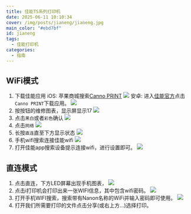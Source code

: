 ```yaml
---
title: 佳能TS系列打印机
date: 2025-06-11 10:10:34
cover: /img/posts/jianeng/jianeng.jpg
main_color: "#ebd7bf"
id: jianeng
tags:
  - 佳能打印机
categories:
  - 指南
---
```

## WiFi模式
1. 下载佳能应用
iOS: 苹果商城搜索[Canno PRINT](https://apps.apple.com/cn/app/canon-print/id664425773)
![](/img/posts/jianeng/ios.jpg)
安卓: 进入[佳能官方](https://www.canon.com.cn/supports/app/#/&Canon_PRINT)点击`Canno PRINT`下载应用。
![](/img/posts/jianeng/android.jpg)
2. 按按钮的维修图表，显示屏显示17
![](/img/posts/jianeng/wifi1.jpg)
3. 点击`黑白`或者`彩色`确认
![](/img/posts/jianeng/wifi2.jpg)
4. 点击`网络`
![](/img/posts/jianeng/wifi3.jpg)
5. 长按`直连`直至下方显示状态
![](/img/posts/jianeng/wifi4.jpg)
6. 手机wifi搜索连接佳能wifi
![](/img/posts/jianeng/wifi5.jpg) 
7. 打开佳能app搜索设备提示连接wifi，进行设置即可。
![](/img/posts/jianeng/wifi6.jpg)

## 直连模式
1. 点击直连，下方LED屏幕出现手机图表，
![](/img/posts/jianeng/zhilian.jpg)
2. 点击i打印机会打印出来一张WIFI信息，其中包含wifi密码。
![](/img/posts/jianeng/dayin.jpg)
3. 打开手机WIFI搜索，搜索带有Nanon名称的WiFi并输入密码即可使用。
![](/img/posts/jianeng/wifi.jpg)
4. 打开我们所需要打印的文件点击分享(或右上方...)选择打印。
